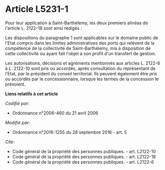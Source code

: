 # Article L5231-1

Pour leur application à Saint-Barthélemy, les deux premiers alinéas de l'article L. 2122-18 sont ainsi rédigés : 

Les dispositions du paragraphe 1 sont applicables sur le domaine public de l'Etat compris dans les limites administratives
des ports qui relèvent de la compétence de la collectivité de Saint-Barthélemy, mis à disposition de cette collectivité ou
ayant fait l'objet à son profit d'un transfert de gestion. 

Les autorisations, décisions et agréments mentionnés aux articles L. 2122-6 à L. 2122-10 sont pris ou accordés, après
consultation du représentant de l'Etat, par le président du conseil territorial. Ils peuvent également être pris ou accordés
par le concessionnaire, lorsque les termes de la concession le prévoient.

**Liens relatifs à cet article**

_Codifié par_:

  - Ordonnance n°2006-460 du 21 avril 2006

_Modifié par_:

  - Ordonnance n°2016-1255 du 28 septembre 2016 - art. 5

_Cite_:

  - Code général de la propriété des personnes publiques. - art. L2122-10
  - Code général de la propriété des personnes publiques. - art. L2122-18
  - Code général de la propriété des personnes publiques. - art. L2122-6
